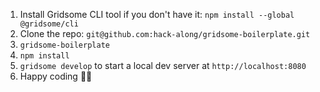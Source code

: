 1. Install Gridsome CLI tool if you don't have it: `npm install --global @gridsome/cli`
2. Clone the repo: `git@github.com:hack-along/gridsome-boilerplate.git`
3. `gridsome-boilerplate`
4. `npm install`
5. `gridsome develop` to start a local dev server at `http://localhost:8080`
6. Happy coding 🎉🙌
